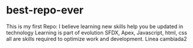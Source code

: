 # best-repo-ever
This is my first Repo: I believe learning new skills help you be updated in technology
Learning is part of evolution
SFDX, Apex, Javascript, html, css all are skills required to optimize work and development.
Linea cambiada2